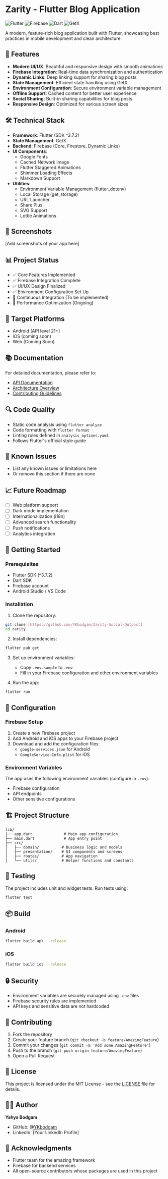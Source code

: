 # Zarity - Flutter Blog Application

![Flutter](https://img.shields.io/badge/Flutter-02569B?style=for-the-badge&logo=flutter&logoColor=white)
![Firebase](https://img.shields.io/badge/Firebase-039BE5?style=for-the-badge&logo=Firebase&logoColor=white)
![Dart](https://img.shields.io/badge/Dart-0175C2?style=for-the-badge&logo=dart&logoColor=white)
![GetX](https://img.shields.io/badge/GetX-00C853?style=for-the-badge&logo=flutter&logoColor=white)

A modern, feature-rich blog application built with Flutter, showcasing best practices in mobile development and clean architecture.

## 🚀 Features

- **Modern UI/UX**: Beautiful and responsive design with smooth animations
- **Firebase Integration**: Real-time data synchronization and authentication
- **Dynamic Links**: Deep linking support for sharing blog posts
- **State Management**: Efficient state handling using GetX
- **Environment Configuration**: Secure environment variable management
- **Offline Support**: Cached content for better user experience
- **Social Sharing**: Built-in sharing capabilities for blog posts
- **Responsive Design**: Optimized for various screen sizes

## 🛠 Technical Stack

- **Framework**: Flutter (SDK ^3.7.2)
- **State Management**: GetX
- **Backend**: Firebase (Core, Firestore, Dynamic Links)
- **UI Components**: 
  - Google Fonts
  - Cached Network Image
  - Flutter Staggered Animations
  - Shimmer Loading Effects
  - Markdown Support
- **Utilities**:
  - Environment Variable Management (flutter_dotenv)
  - Local Storage (get_storage)
  - URL Launcher
  - Share Plus
  - SVG Support
  - Lottie Animations

## 📱 Screenshots

[Add screenshots of your app here]

## 📊 Project Status

- ✅ Core Features Implemented
- ✅ Firebase Integration Complete
- ✅ UI/UX Design Finalized
- ✅ Environment Configuration Set Up
- 🔄 Continuous Integration (To be implemented)
- 🔄 Performance Optimization (Ongoing)

## 🎯 Target Platforms

- Android (API level 21+)
- iOS (coming soon)
- Web (Coming Soon)

## 📚 Documentation

For detailed documentation, please refer to:
- [API Documentation](docs/api.md)
- [Architecture Overview](docs/architecture.md)
- [Contributing Guidelines](docs/contributing.md)

## 🔍 Code Quality

- Static code analysis using `flutter analyze`
- Code formatting with `flutter format`
- Linting rules defined in `analysis_options.yaml`
- Follows Flutter's official style guide

## 🐛 Known Issues

- List any known issues or limitations here
- Or remove this section if there are none

## 📈 Future Roadmap

- [ ] Web platform support
- [ ] Dark mode implementation
- [ ] Internationalization (i18n)
- [ ] Advanced search functionality
- [ ] Push notifications
- [ ] Analytics integration

## 🚀 Getting Started

### Prerequisites

- Flutter SDK (^3.7.2)
- Dart SDK
- Firebase account
- Android Studio / VS Code

### Installation

1. Clone the repository:
```bash
git clone [https://github.com/YKbodgam/Zarity-Social-Outpost]
cd zarity
```

2. Install dependencies:
```bash
flutter pub get
```

3. Set up environment variables:
   - Copy `.env.sample` to `.env`
   - Fill in your Firebase configuration and other environment variables

4. Run the app:
```bash
flutter run
```

## 🔧 Configuration

### Firebase Setup

1. Create a new Firebase project
2. Add Android and iOS apps to your Firebase project
3. Download and add the configuration files:
   - `google-services.json` for Android
   - `GoogleService-Info.plist` for iOS

### Environment Variables

The app uses the following environment variables (configure in `.env`):
- Firebase configuration
- API endpoints
- Other sensitive configurations

## 🏗 Project Structure

```
lib/
├── app.dart              # Main app configuration
├── main.dart             # App entry point
├── src/
│   ├── domain/          # Business logic and models
│   ├── presentation/    # UI components and screens
│   ├── routes/          # App navigation
│   └── utils/           # Helper functions and constants
```

## 🧪 Testing

The project includes unit and widget tests. Run tests using:
```bash
flutter test
```

## 📦 Build

### Android
```bash
flutter build apk --release
```

### iOS
```bash
flutter build ios --release
```

## 🔒 Security

- Environment variables are securely managed using `.env` files
- Firebase security rules are implemented
- API keys and sensitive data are not hardcoded

## 🤝 Contributing

1. Fork the repository
2. Create your feature branch (`git checkout -b feature/AmazingFeature`)
3. Commit your changes (`git commit -m 'Add some AmazingFeature'`)
4. Push to the branch (`git push origin feature/AmazingFeature`)
5. Open a Pull Request

## 📝 License

This project is licensed under the MIT License - see the [LICENSE](LICENSE) file for details.

## 👨‍💻 Author

**Yahya Bodgam**
- GitHub: [@YKbodgam](https://github.com/YKbodgam)
- LinkedIn: [Your LinkedIn Profile]

## 🙏 Acknowledgments

- Flutter team for the amazing framework
- Firebase for backend services
- All open-source contributors whose packages are used in this project
